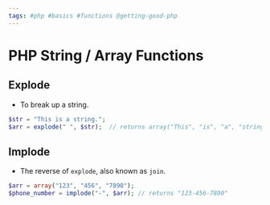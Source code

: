 ```yaml
---
tags: #php #basics #functions @getting-good-php
---
```


# PHP String / Array Functions

## Explode
- To break up a string.

```php
$str = "This is a string.";
$arr = explode(" ", $str);  // returns array("This", "is", "a", "string");
```

## Implode
- The reverse of `explode`, also known as `join`.

```php
$arr = array("123", "456", "7890");
$phone_number = implode("-", $arr); // returns "123-456-7890"
```